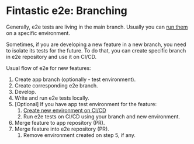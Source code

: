 # Fintastic e2e: Branching

Generally, e2e tests are living in the main branch. Usually you can [run them](ci-cd-run.md) on a specific environment.

Sometimes, if you are developing a new feature in a new branch, you need to isolate its tests for the future. To do
that, you can create specific branch in e2e repository and use it on CI/CD.

Usual flow of e2e for new features:

1. Create app branch (optionally - test environment).
2. Create corresponding e2e branch.
3. Develop. 
4. Write and run e2e tests locally.
5. [Optional] If you have app test environment for the feature:
   1. [Create new environment on CI/CD](ci-cd-environments.md) 
   2. Run e2e tests on CI/CD using your branch and new environment.
6. Merge feature to app repository (PR).
7. Merge feature into e2e repository (PR). 
   1. Remove environment created on step 5, if any.
